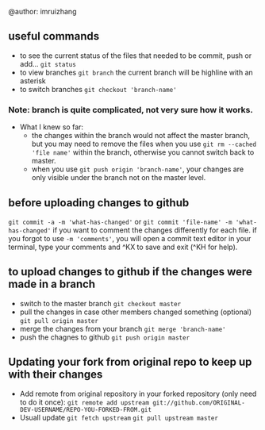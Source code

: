 @author: imruizhang

## useful commands
- to see the current status of the files that needed to be commit, push or add...
`git status`
- to view branches
`git branch` 
the current branch will be highline with an asterisk
- to switch branches
`git checkout 'branch-name'`
### Note: branch is quite complicated, not very sure how it works. 
- What I knew so far: 
	- the changes within the branch would not affect the master branch, but you may need to remove the files when you use `git rm --cached 'file name'` within the branch, otherwise you cannot switch back to master.
	- when you use `git push origin 'branch-name'`, your changes are only visible under the branch not on the master level.

## before uploading changes to github

`git commit -a -m 'what-has-changed'` or `git commit 'file-name' -m 'what-has-changed'` if you want to comment the changes differently for each file.
if you forgot to use `-m 'comments'`, you will open a commit text editor in your terminal, type your comments and ^KX to save and exit (^KH for help).

## to upload changes to github if the changes were made in a branch
- switch to the master branch
`git checkout master` 
- pull the changes in case other members changed something (optional)
`git pull origin master`
- merge the changes from your branch
`git merge 'branch-name'`
- push the chagnes to github
`git push origin master`

## Updating your fork from original repo to keep up with their changes
- Add remote from original repository in your forked repository (only need to do it once): 
`git remote add upstream git://github.com/ORIGINAL-DEV-USERNAME/REPO-YOU-FORKED-FROM.git`
- Usuall update
`git fetch upstream`
`git pull upstream master`

